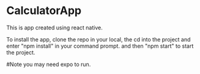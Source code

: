 # CalculatorApp
This is app created using react native.

To install the app, clone the repo in your local, the cd into the project and enter "npm install" in your command prompt.
and then "npm start" to start the project.

#Note you may need expo to run.
